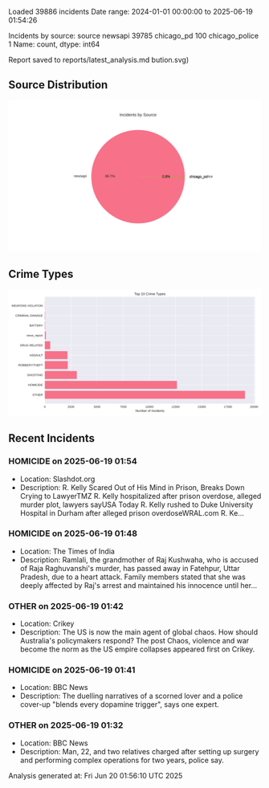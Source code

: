 
Loaded 39886 incidents
Date range: 2024-01-01 00:00:00 to 2025-06-19 01:54:26

Incidents by source:
source
newsapi           39785
chicago_pd          100
chicago_police        1
Name: count, dtype: int64

Report saved to reports/latest_analysis.md
bution.svg)

## Source Distribution
![Source Distribution](images/source_distribution.svg)

## Crime Types
![Crime Types](images/crime_types.svg)

## Recent Incidents

### HOMICIDE on 2025-06-19 01:54
- Location: Slashdot.org
- Description: R. Kelly Scared Out of His Mind in Prison, Breaks Down Crying to LawyerTMZ R. Kelly hospitalized after prison overdose, alleged murder plot, lawyers sayUSA Today R. Kelly rushed to Duke University Hospital in Durham after alleged prison overdoseWRAL.com R. Ke…


### HOMICIDE on 2025-06-19 01:48
- Location: The Times of India
- Description: Ramlali, the grandmother of Raj Kushwaha, who is accused of Raja Raghuvanshi's murder, has passed away in Fatehpur, Uttar Pradesh, due to a heart attack. Family members stated that she was deeply affected by Raj's arrest and maintained his innocence until her…


### OTHER on 2025-06-19 01:42
- Location: Crikey
- Description: The US is now the main agent of global chaos. How should Australia's policymakers respond?
The post Chaos, violence and war become the norm as the US empire collapses appeared first on Crikey.


### HOMICIDE on 2025-06-19 01:41
- Location: BBC News
- Description: The duelling narratives of a scorned lover and a police cover-up "blends every dopamine trigger", says one expert.


### OTHER on 2025-06-19 01:32
- Location: BBC News
- Description: Man, 22, and two relatives charged after setting up surgery and performing complex operations for two years, police say.

Analysis generated at: Fri Jun 20 01:56:10 UTC 2025
